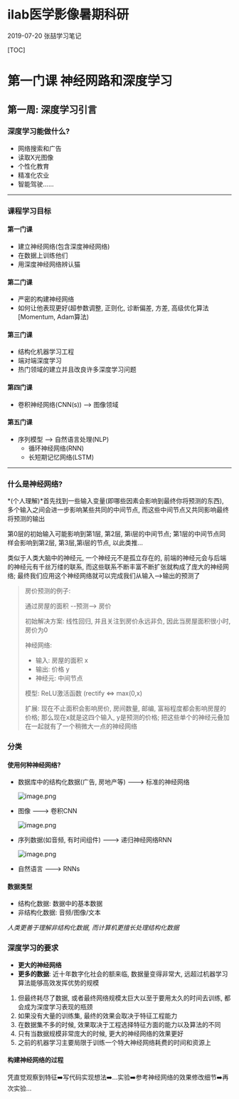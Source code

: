 # ilab医学影像暑期科研

2019-07-20 张喆学习笔记

[TOC]

# 第一门课 神经网路和深度学习

## 第一周: 深度学习引言

### 深度学习能做什么?

- 网络搜索和广告
- 读取X光图像
- 个性化教育
- 精准化农业
- 智能驾驶......

-----

### 课程学习目标

#### 第一门课

- 建立神经网络(包含深度神经网络)
- 在数据上训练他们
- 用深度神经网络辨认猫

#### 第二门课

- 严密的构建神经网络
- 如何让他表现更好(超参数调整, 正则化, 诊断偏差, 方差, 高级优化算法[Momentum, Adam算法)

#### 第三门课

- 结构化机器学习工程
- 端对端深度学习
- 热门领域的建立并且改良许多深度学习问题

#### 第四门课

- 卷积神经网络(CNN(s)) --> 图像领域

#### 第五门课

- 序列模型 --> 自然语言处理(NLP)
  - 循环神经网络(RNN)
  - 长短期记忆网络(LSTM)

-----

### 什么是神经网络?

*(个人理解)*首先找到一些输入变量(即哪些因素会影响到最终你将预测的东西), 多个输入之间会进一步影响某些共同的中间节点, 而这些中间节点又共同影响最终将预测的输出

第0层的初始输入可能影响到第1层, 第2层, 第i层的中间节点; 第1层的中间节点同样会影响到第2层, 第3层,第i层的节点, 以此类推...

类似于人类大脑中的神经元, 一个神经元不是孤立存在的, 前端的神经元会与后端的神经元有千丝万缕的联系, 而这些联系不断丰富不断扩张就构成了庞大的神经网络; 最终我们应用这个神经网络就可以完成我们从输入-->输出的预测了

> 房价预测的例子:
>
> 通过房屋的面积  --预测--> 房价
>
> 初始解决方案: 线性回归, 并且关注到房价永远非负, 因此当房屋面积很小时, 房价为0
>
> 神经网络:
>
> - 输入: 房屋的面积 x
> - 输出: 价格 y
> - 神经元: 中间节点
>
> 模型: ReLU激活函数  (rectify <=> max(0,x)
>
> 扩展: 现在不止面积会影响房价, 房间数量, 邮编, 富裕程度都会影响房屋的价格; 那么现在x就是这四个输入, y是预测的价格; 把这些单个的神经元叠加在一起就有了一个稍微大一点的神经网络

### 分类

#### 使用何种神经网络?

- 数据库中的结构化数据(广告, 房地产等) ---> 标准的神经网络

  ![image.png](https://upload-images.jianshu.io/upload_images/12014150-d98ef6247cbcc2d8.png?imageMogr2/auto-orient/strip%7CimageView2/2/w/1240)

- 图像 ---> 卷积CNN

  ![image.png](https://upload-images.jianshu.io/upload_images/12014150-cfc0f0390e16fb66.png?imageMogr2/auto-orient/strip%7CimageView2/2/w/1240)

- 序列数据(如音频, 有时间组件) ---> 递归神经网络RNN

  ![image.png](https://upload-images.jianshu.io/upload_images/12014150-e29f5a084b34dd54.png?imageMogr2/auto-orient/strip%7CimageView2/2/w/1240)

- 自然语言 ---> RNNs

#### 数据类型

- 结构化数据: 数据中的基本数据
- 非结构化数据: 音频/图像/文本

*人类更善于理解非结构化数据, 而计算机更擅长处理结构化数据*

### 深度学习的要求

- **更大的神经网络**
- **更多的数据**: 近十年数字化社会的额来临, 数据量变得非常大, 远超过机器学习算法能够高效发挥优势的规模

1. 但最终耗尽了数据, 或者最终网络规模太巨大以至于要用太久的时间去训练, 都会成为深度学习表现的瓶颈
2. 如果没有大量的训练集, 最终的效果会取决于特征工程能力
3. 在数据集不多的时候, 效果取决于工程选择特征方面的能力以及算法的不同
4. 只有当数据规模非常庞大的时候, 更大的神经网络的效果更好
5. 之前的机器学习主要局限于训练一个特大神经网络耗费的时间和资源上

#### 构建神经网络的过程

凭直觉观察到特征:arrow_right:写代码实现想法:arrow_right:...实验:arrow_right:参考神经网络的效果修改细节:arrow_right:再次实验...

